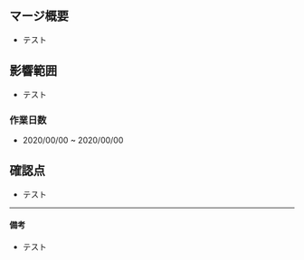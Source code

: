## マージ概要

* テスト

## 影響範囲

* テスト

### 作業日数

* 2020/00/00 ~ 2020/00/00

## 確認点

* テスト

---

#### 備考

* テスト